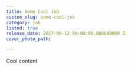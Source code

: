 ```yaml
---
title: Some Cool Job
custom_slug: some-cool-job
category: job
listed: true
release_date: 2017-06-12 00:00:00.000000000 Z
cover_photo_path: 

---
```

Cool content